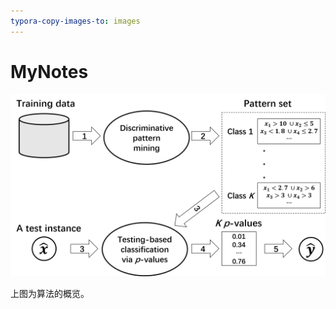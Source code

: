 ```yaml
---
typora-copy-images-to: images
---
```


# MyNotes



![overview](https://raw.githubusercontent.com/shengchaohua/MyNotes/main/images/20201029131513.png)

上图为算法的概览。



